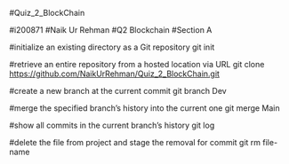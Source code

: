 #Quiz_2_BlockChain




#i200871
#Naik Ur Rehman
#Q2 Blockchain
#Section A




#initialize an existing directory as a Git repository
git init

#retrieve an entire repository from a hosted location via URL
git clone https://github.com/NaikUrRehman/Quiz_2_BlockChain.git

#create a new branch at the current commit
git branch Dev

#merge the specified branch’s history into the current one
git merge Main

#show all commits in the current branch’s history
git log

#delete the file from project and stage the removal for commit
git rm file-name